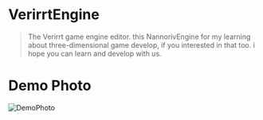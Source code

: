# VerirrtEngine

> The Verirrt game engine editor. this NannorivEngine for my learning about three-dimensional game develop, if you interested in that too. i hope you can learn and develop with us.

# Demo Photo

![DemoPhoto](https://github.com/bit-fashion/VerirrtEngine/blob/master/Doc/DemoPhoto.png)
